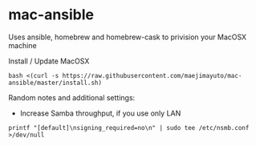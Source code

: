 # mac-ansible
Uses ansible, homebrew and homebrew-cask to privision your MacOSX machine

Install / Update MacOSX

```
bash <(curl -s https://raw.githubusercontent.com/maejimayuto/mac-ansible/master/install.sh)
```

Random notes and additional settings:

- Increase Samba throughput, if you use only LAN

`printf "[default]\nsigning_required=no\n" | sudo tee /etc/nsmb.conf >/dev/null`
